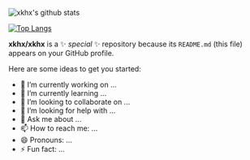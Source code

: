 
![xkhx's github stats](https://github-readme-stats.vercel.app/api?username=xkhx&show_icons=true)

[![Top Langs](https://github-readme-stats.vercel.app/api/top-langs/?username=xkhx&layout=compact)](https://github.com/xkhx)


**xkhx/xkhx** is a ✨ _special_ ✨ repository because its `README.md` (this file) appears on your GitHub profile.

Here are some ideas to get you started:

- 🔭 I’m currently working on ...
- 🌱 I’m currently learning ...
- 👯 I’m looking to collaborate on ...
- 🤔 I’m looking for help with ...
- 💬 Ask me about ...
- 📫 How to reach me: ...
- 😄 Pronouns: ...
- ⚡ Fun fact: ...

